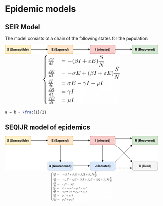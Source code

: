 # Epidemic models

## SEIR Model

The model consists of a chain of the following states for the population:
<div style="text-align:center"><img src="./docs/img/SEIR.jpg" /></div>

<div style="text-align:center"><img src="./docs/img/seir_eq.png" width="50%"/></div>

```latex
a = b + \frac{1}{2}

```

## SEQIJR model of epidemics
<div style="text-align:center"><img src="./docs/img/SEQIJR.jpg" /></div>

<div style="text-align:center"><img src="./docs/img/seqijr_eq.png" width="200" /></div>
